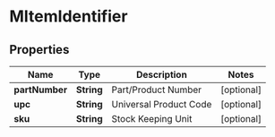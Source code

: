
# MItemIdentifier

## Properties
Name | Type | Description | Notes
------------ | ------------- | ------------- | -------------
**partNumber** | **String** | Part/Product Number |  [optional]
**upc** | **String** | Universal Product Code |  [optional]
**sku** | **String** | Stock Keeping Unit |  [optional]



